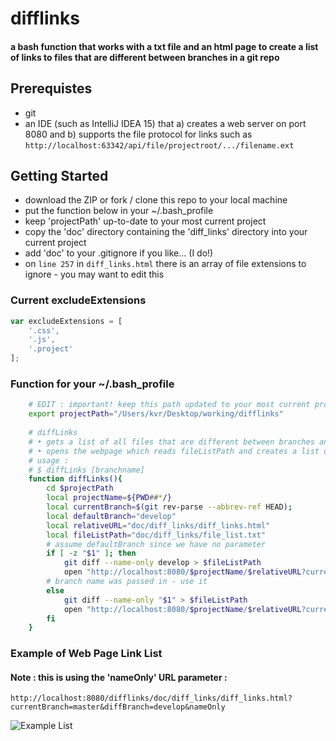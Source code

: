 # difflinks
#### a bash function that works with a txt file and an html page to create a list of links to files that are different between branches in a git repo

## Prerequistes
* git
* an IDE (such as IntelliJ IDEA 15) that a) creates a web server on port 8080 and b) supports the file protocol for links such as `http://localhost:63342/api/file/projectroot/.../filename.ext`

## Getting Started
* download the ZIP or fork / clone this repo to your local machine
* put the function below in your ~/.bash_profile
* keep 'projectPath' up-to-date to your most current project
* copy the 'doc' directory containing the 'diff_links' directory into your current project
* add 'doc' to your .gitignore if you like... (I do!)
* on `line 257` in `diff_links.html` there is an array of file extensions to ignore - you may want to edit this

### Current excludeExtensions
```javascript
var excludeExtensions = [
    '.css',
    '.js',
    '.project'
];
```

### Function for your ~/.bash_profile

```bash
    # EDIT : important! keep this path updated to your most current project
    export projectPath="/Users/kvr/Desktop/working/difflinks"
    
    # diffLinks
    # • gets a list of all files that are different between branches and writes them to fileListPath
    # • opens the webpage which reads fileListPath and creates a list of files with links that open in your IDE
    # usage :
    # $ diffLinks [branchname]
    function diffLinks(){
        cd $projectPath
        local projectName=${PWD##*/}
        local currentBranch=$(git rev-parse --abbrev-ref HEAD);
        local defaultBranch="develop"
        local relativeURL="doc/diff_links/diff_links.html"
        local fileListPath="doc/diff_links/file_list.txt"
        # assume defaultBranch since we have no parameter
        if [ -z "$1" ]; then
            git diff --name-only develop > $fileListPath
            open "http://localhost:8080/$projectName/$relativeURL?currentBranch=$currentBranch&diffBranch=$defaultBranch"
        # branch name was passed in - use it
        else
            git diff --name-only "$1" > $fileListPath
            open "http://localhost:8080/$projectName/$relativeURL?currentBranch=$currentBranch&diffBranch=$1"
        fi
    }
```
### Example of Web Page Link List
#### Note : this is using the 'nameOnly' URL parameter :
`http://localhost:8080/difflinks/doc/diff_links/diff_links.html?currentBranch=master&diffBranch=develop&nameOnly`

![Example List](http://appcloud9.com/img/diff_links.png)

